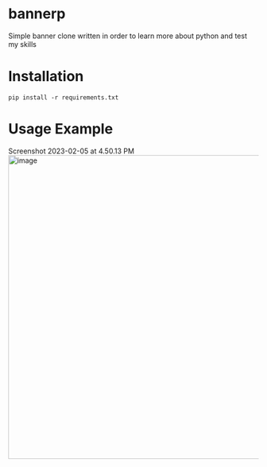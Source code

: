 bannerp
=======

Simple banner clone written in order to learn more about python and test my skills


Installation
====
`pip install -r requirements.txt`

Usage Example
====
Screenshot 2023-02-05 at 4.50.13 PM<img width="612" alt="image" src="https://user-images.githubusercontent.com/5015108/216823288-26b90d6c-36dc-4cc0-837f-9a5fa34b8915.png">
